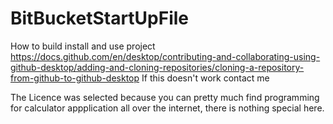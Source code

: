# BitBucketStartUpFile
How to build install and use project
https://docs.github.com/en/desktop/contributing-and-collaborating-using-github-desktop/adding-and-cloning-repositories/cloning-a-repository-from-github-to-github-desktop
If this doesn't work contact me

The Licence was selected because you can pretty much find programming for calculator appplication all over the internet, there is nothing special here.
